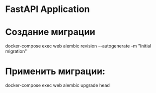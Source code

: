 # FastAPI Application

##




# Cоздание миграции

docker-compose exec web alembic revision --autogenerate -m "Initial migration"

# Применить миграции:
docker-compose exec web alembic upgrade head